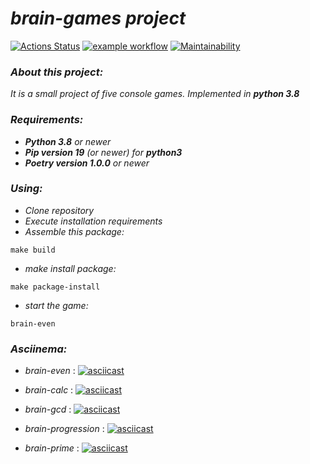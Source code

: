 # *brain-games project*

[![Actions Status](https://github.com/alex-p14/python-project-lvl1/workflows/hexlet-check/badge.svg)](https://github.com/alex-p14/python-project-lvl1/actions)
[![example workflow](https://github.com/alex-p14/python-project-lvl1/actions/workflows/hexlet-linter.yml/badge.svg)](https://github.com/alex-p14/python-project-lvl1/actions)
[![Maintainability](https://api.codeclimate.com/v1/badges/a99a88d28ad37a79dbf6/maintainability)](https://codeclimate.com/github/alex-p14/python-project-lvl1)

### *About this project:*
*It is a small project of five console games. Implemented in **python 3.8***

### *Requirements:*
* ***Python 3.8** or newer*
* ***Pip version 19** (or newer) for **python3***
* ***Poetry version 1.0.0** or newer*

### *Using:*
* *Clone repository*
* *Execute installation requirements*
* *Assemble this package:*
```
make build
```
* *make install package:*
```
make package-install
```
* *start the game:*
```
brain-even
```
### *Asciinema:*
* _brain-even_ :
  [![asciicast](https://asciinema.org/a/jJvZ8uBuZvOyTiPbwva3XxEZ5.svg)](https://asciinema.org/a/jJvZ8uBuZvOyTiPbwva3XxEZ5)

* _brain-calc_ :
  [![asciicast](https://asciinema.org/a/jddXTZxqgMW0YOP79eJlF4dJC.svg)](https://asciinema.org/a/jddXTZxqgMW0YOP79eJlF4dJC)

* _brain-gcd_ :
  [![asciicast](https://asciinema.org/a/Kx2IFm95xXoNtg1cEWzIO5NVv.svg)](https://asciinema.org/a/Kx2IFm95xXoNtg1cEWzIO5NVv)

* _brain-progression_ :
  [![asciicast](https://asciinema.org/a/Qz6nPcDK7ym9qO4MgPolPoxrh.svg)](https://asciinema.org/a/Qz6nPcDK7ym9qO4MgPolPoxrh)

* _brain-prime_ :
  [![asciicast](https://asciinema.org/a/frNIt44Kb2eqRXcuTKIrcmVYH.svg)](https://asciinema.org/a/frNIt44Kb2eqRXcuTKIrcmVYH)
